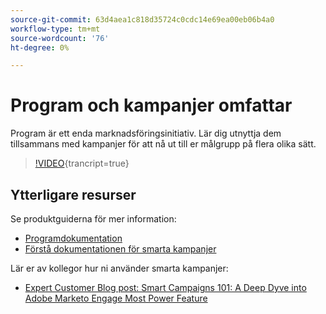 ```yaml
---
source-git-commit: 63d4aea1c818d35724c0cdc14e69ea00eb06b4a0
workflow-type: tm+mt
source-wordcount: '76'
ht-degree: 0%

---
```

# Program och kampanjer omfattar

Program är ett enda marknadsföringsinitiativ. Lär dig utnyttja dem tillsammans med kampanjer för att nå ut till er målgrupp på flera olika sätt.

>[!VIDEO](https://video.tv.adobe.com/v/3418042/?quality=12&learn=on){trancript=true}

## Ytterligare resurser

Se produktguiderna för mer information:

* [Programdokumentation](https://experienceleague.adobe.com/docs/marketo/using/product-docs/core-marketo-concepts/programs/creating-programs/understanding-programs.html?lang=sv-SE)
* [Förstå dokumentationen för smarta kampanjer](https://experienceleague.adobe.com/docs/marketo/using/product-docs/core-marketo-concepts/smart-campaigns/understanding-smart-campaigns.html?lang=sv-SE)

Lär er av kollegor hur ni använder smarta kampanjer:

* [Expert Customer Blog post: Smart Campaigns 101: A Deep Dyve into Adobe Marketo Engage Most Power Feature](https://nation.marketo.com/t5/product-blogs/smart-campaigns-101-a-deep-dive-into-adobe-marketo-engage-s-most/ba-p/313385#M1838)